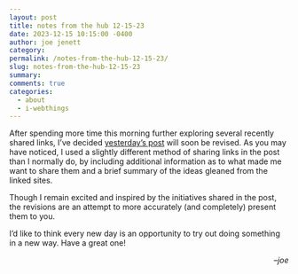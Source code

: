 ```yaml
---
layout: post
title: notes from the hub 12-15-23
date: 2023-12-15 10:15:00 -0400
author: joe jenett
category: 
permalink: /notes-from-the-hub-12-15-23/
slug: notes-from-the-hub-12-15-23
summary: 
comments: true
categories:
  - about
  - i-webthings
---
```

<p>
After spending more time this morning further exploring several recently shared links, I’ve decided <a href="https://iwebthings.joejenett.com/are-we-on-the-verge-of-something-big-here/">yesterday’s post</a> will soon be revised. As you may have noticed, I used a slightly different method of sharing links in the post than I normally do, by including additional information as to what made me want to share them and a brief summary of the ideas gleaned from the linked sites. 

Though I remain excited and inspired by the initiatives shared in the post, the revisions are an attempt to more accurately (and completely) present them to you.
</p>
<p>
I’d like to think every new day is an opportunity to try out doing something in a new way. Have a great one!
</p>
<p style="text-align:right;">
&ndash;<em>joe</em>
</p>

<a href="https://brid.gy/publish/mastodon"></a>